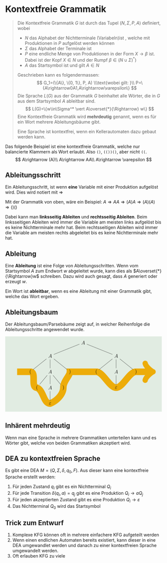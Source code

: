 # Kontextfreie Grammatik

>Die Kontextfreie Grammatik $G$ ist durch das Tupel $(N, \Sigma, P, A)$ definiert, wobei
>
>* $N$ das Alphabet der Nichtterminale (Variabeln)ist , welche mit Produktionen in $P$ aufgelöst werden können
>* $\Sigma$ das Alphabet der Terminale ist
>* $P$ eine endliche Menge von Produktionen in der Form $X \rightarrow \beta$ ist. Dabei ist der Kopf $X\in N$ und der Rumpf $\beta \in (N\cup\Sigma)^*$)  
>* $A$ das Startsymbol ist und gilt $A\in N$
>
>Geschrieben kann es folgendermassen:
>$$
>G_1=(\{A\}, \{0, 1\}, P, A) \\\text{wobei gilt: }\\
>P=\{A\rightarrow0A1,A\rightarrow\varepsilon\}
>$$
>Die Sprache $L(G)$ aus der Grammatik $G$ beinhaltet alle Wörter, die in $G$ aus dem Startsymbol $A$ ableitbar sind.
>$$
>L(G)=\{w\in\Sigma^* \vert A\overset{*}{\Rightarrow} w\}
>$$
>Eine Kontextfreie Grammatik wird **mehrdeutig** genannt, wenn es für ein Wort mehrere Ableitungsbäume gibt.
>
>Eine Sprache ist kontextfrei, wenn ein Kellerautomaten dazu gebaut werden kann.

Das folgende Beispiel ist eine kontextfreie Grammatik, welche nur balancierte Klammern als Wort erlaubt. Also `()`, `(())()`, aber nicht `((`.
$$
A\rightarrow (A)\\
A\rightarrow AA\\
A\rightarrow \varepsilon
$$

## Ableitungsschritt

Ein Ableitungsschritt, ist wenn **eine** Variable mit einer Produktion aufgelöst wird. Dies wird notiert mit $\Rightarrow$

Mit der Grammatik von oben, wäre ein Beispiel: $A\Rightarrow AA \Rightarrow (A)A \Rightarrow (A)(A)\Rightarrow()()$

Dabei kann man **linksseitig Ableiten** und **rechtsseitig Ableiten**. Beim linksseitigen Ableiten wird immer die Variable am meisten links aufgelöst bis es keine Nichtterminale mehr hat. Beim rechtsseitigen Ableiten wird immer die Variable am meisten rechts abgeleitet bis es keine Nichtterminale mehr hat.

## Ableitung

Eine **Ableitung** ist eine Folge von Ableitungsschritten. Wenn vom Startsymbol $A$ zum Endwort $w$ abgeleitet wurde, kann dies als $A\overset{*}{\Rightarrow}w$ schreiben. Dazu wird auch gesagt, dass $A$ generiert oder erzeugt $w$.

Ein Wort ist **ableitbar**, wenn es eine Ableitung mit einer Grammatik gibt, welche das Wort ergeben.

## Ableitungsbaum

Der Ableitungsbaum/Parsebäume zeigt auf, in welcher Reihenfolge die Ableitungsschritte angewendet wurde.

![image-20220315132416296](res/image-20220315132416296.png)

## Inhärent mehrdeutig

Wenn man eine Sprache in mehrere Grammatiken unterteilen kann und es Wörter gibt, welche von beiden Grammatiken akzeptiert wird.

## DEA zu kontextfreien Sprache

Es gibt eine DEA $M=(Q, \Sigma, \delta, q_0, F)$. Aus dieser kann eine kontextfreie Sprache erstellt werden:

1. Für jeden Zustand $q_i$ gibt es ein Nichtterminal $Q_i$
2. Für jede Transition $\delta(q_i, a)=q_j$ gibt es eine Produktion $Q_i\rightarrow aQ_j$
3. Für jeden akzeptierten Zustand gibt es eine Produktion $Q_i\rightarrow \varepsilon$
4. Das Nichtterminal $Q_0$ wird das Startsymbol

## Trick zum Entwurf

1. Komplexe KFG können oft in mehrere einfachere KFG aufgeteilt werden
2. Wenn einen endlichen Automaten bereits existiert, kann dieser in eine DEA umgewandlet werden und danach zu einer kontextfreien Sprache umgewandelt werden.
3. Oft erlauben KFG zu viele 

